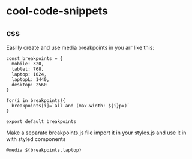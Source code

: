 # cool-code-snippets

## css

Easilly create and use media breakpoints in you arr like this:
```
const breakpoints = {
  mobile: 320,
  tablet: 768,
  laptop: 1024,
  laptopL: 1440,
  desktop: 2560
}

for(i in breakpoints){
  breakpoints[i]=`all and (max-width: ${i}px)`
}

export default breakpoints
```
Make a separate breakpoints.js file import it in your styles.js and use it in with styled components
```
@media ${breakpoints.laptop}
